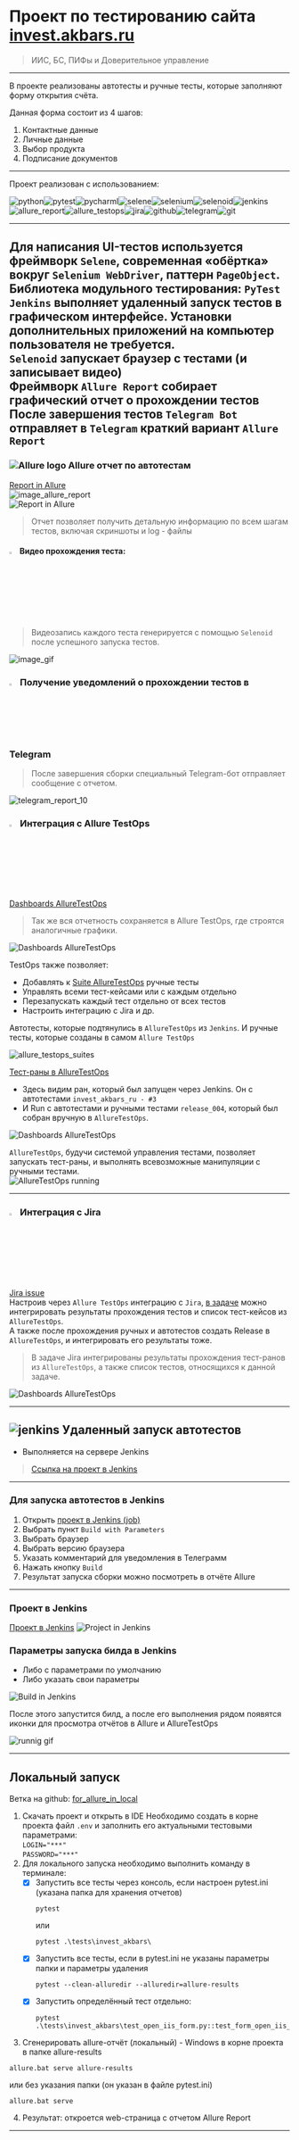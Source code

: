 # Проект по тестированию сайта [invest.akbars.ru](https://invest.akbars.ru/)
> ИИС, БС, ПИФы и Доверительное управление
---
В проекте реализованы автотесты и ручные тесты, которые заполняют форму открытия счёта.  

Данная форма состоит из 4 шагов:
1) Контактные данные
2) Личные данные
3) Выбор продукта
4) Подписание документов

---
Проект реализован с использованием:  

![python](https://raw.githubusercontent.com/temirkhanovams/temirkhanovams/main/icons/python.png)![pytest](https://raw.githubusercontent.com/temirkhanovams/temirkhanovams/main/icons/pytest.png)![pycharml](https://raw.githubusercontent.com/temirkhanovams/temirkhanovams/main/icons/pycharm.png)![selene](https://raw.githubusercontent.com/temirkhanovams/temirkhanovams/main/icons/selene.png)![selenium](https://raw.githubusercontent.com/temirkhanovams/temirkhanovams/main/icons/selenium.png)![selenoid](https://raw.githubusercontent.com/temirkhanovams/temirkhanovams/main/icons/selenoid.png)![jenkins](https://raw.githubusercontent.com/temirkhanovams/temirkhanovams/main/icons/jenkins.png)![allure_report](https://raw.githubusercontent.com/temirkhanovams/temirkhanovams/main/icons/allure_report.png)![allure_testops](https://raw.githubusercontent.com/temirkhanovams/temirkhanovams/main/icons/allure_testops.png)![jira](https://raw.githubusercontent.com/temirkhanovams/temirkhanovams/main/icons/jira.png)![github](https://raw.githubusercontent.com/temirkhanovams/temirkhanovams/main/icons/github.png)![telegram](https://raw.githubusercontent.com/temirkhanovams/temirkhanovams/main/icons/telegram.png)![git](https://raw.githubusercontent.com/temirkhanovams/temirkhanovams/main/icons/git.png)

---  

Для написания UI-тестов используется фреймворк `Selene`, современная «обёртка» вокруг `Selenium WebDriver`, паттерн `PageObject`.  
Библиотека модульного тестирования: `PyTest`  
`Jenkins` выполняет удаленный запуск тестов в графическом интерфейсе. Установки дополнительных приложений на компьютер
пользователя не требуется.  
`Selenoid` запускает браузер с тестами (и записывает видео)  
Фреймворк `Allure Report` собирает графический отчет о прохождении тестов  
После завершения тестов `Telegram Bot` отправляет в `Telegram` краткий вариант `Allure Report`
----

### ![Allure logo](https://raw.githubusercontent.com/temirkhanovams/temirkhanovams/main/icons/allure_report.png) Allure отчет по автотестам  
[Report in Allure](https://jenkins.autotests.cloud/job/invest_akbars_ru/3/allure/#)  
![image_allure_report](images/allure_report_invest_03.png)  
![Report in Allure](/images/allure_report_tests_invest_03.png)

> Отчет позволяет получить детальную информацию по всем шагам тестов, включая скриншоты и log - файлы

#### <img width="3%" title="Allure report" src="https://raw.githubusercontent.com/temirkhanovams/temirkhanovams/main/icons/selenoid.png"> Видео прохождения теста:

>Видеозапись каждого теста генерируется с помощью `Selenoid` после успешного запуска тестов.

![image_gif](./video/step3.gif)

### <img width="3%" title="Allure report" src="https://raw.githubusercontent.com/temirkhanovams/temirkhanovams/main/icons/telegram.png"> Получение уведомлений о прохождении тестов в Telegram

> После завершения сборки специальный Telegram-бот отправляет сообщение с отчетом.

![telegram_report_10](./images/telegram_report_invest_03.png)

### <img width="3%" title="Allure report" src="https://raw.githubusercontent.com/temirkhanovams/temirkhanovams/main/icons/allure_testops.png"> Интеграция с Allure TestOps
[Dashboards AllureTestOps](https://allure.autotests.cloud/project/4179/dashboards)  
> Так же вся отчетность сохраняется в Allure TestOps, где строятся аналогичные графики.  

![Dashboards AllureTestOps](./images/allure_testops_dashboards_invest_03.png) 

TestOps также позволяет:
- Добавлять к [Suite AllureTestOps](https://allure.autotests.cloud/project/4179/test-cases?treeId=8184)   ручные тесты 
- Управлять всеми тест-кейсами или с каждым отдельно
- Перезапускать каждый тест отдельно от всех тестов
- Настроить интеграцию с Jira и др.  

Автотесты, которые подтянулись в `AllureTestOps` из `Jenkins`. И ручные тесты, которые созданы в самом `Allure TestOps`  

![allure_testops_suites](./images/allure_testops_suite_invest.png) 

[Тест-раны в AllureTestOps](https://allure.autotests.cloud/project/4179/launches)
- Здесь видим ран, который был запущен через Jenkins. Он с автотестами `invest_akbars_ru - #3`
- И Run с автотестами и ручными тестами `release_004`, который был собран вручную в `AllureTestOps`. 

![Dashboards AllureTestOps](./images/allure_testops_runs_invest.png) 

`AllureTestOps`, будучи системой управления тестами, позволяет запускать тест-раны, и выполнять всевозможные манипуляции с ручными тестами.  
![AllureTestOps running](./images/allure_testops_running.png) 

---

### <img width="3%" title="Allure report" src="https://raw.githubusercontent.com/temirkhanovams/temirkhanovams/main/icons/jira.png"> Интеграция с Jira
[Jira issue](https://jira.autotests.cloud/browse/HOMEWORK-1192)  
Настроив через `Allure TestOps` интеграцию с `Jira`, [в задаче](https://jira.autotests.cloud/browse/HOMEWORK-1192) можно интегрировать результаты прохождения тестов и список тест-кейсов из `AllureTestOps`.  
А также после прохождения ручных и автотестов создать Release в `AllureTestOps`, и интегрировать его результаты тоже.  

> В задаче Jira интегрированы результаты прохождения тест-ранов из `AllureTestOps`, а также список тестов, относящихся к данной задаче.

![Dashboards AllureTestOps](./images/jira_testops_integration.png) 

----

## ![jenkins](https://raw.githubusercontent.com/temirkhanovams/temirkhanovams/main/icons/jenkins.png) Удаленный запуск автотестов  
- Выполняется на сервере Jenkins
> <a target="_blank" href="https://jenkins.autotests.cloud/job/invest_akbars_ru/">Ссылка на проект в Jenkins</a>
----
### Для запуска автотестов в Jenkins  
1. Открыть <a target="_blank" href="https://jenkins.autotests.cloud/job/invest_akbars_ru/">проект в Jenkins (job)</a>
2. Выбрать пункт `Build with Parameters`
3. Выбрать браузер
4. Выбрать версию браузера
5. Указать комментарий для уведомления в Телеграмм
6. Нажать кнопку `Build`
7. Результат запуска сборки можно посмотреть в отчёте Allure  
---
### Проект в Jenkins  
[Проект в Jenkins](https://jenkins.autotests.cloud/job/invest_akbars_ru/)
![Project in Jenkins](./images/jenkins_job_invest.png)
### Параметры запуска билда в Jenkins  
- Либо с параметрами по умолчанию
- Либо указать свои параметры

![Build in Jenkins](./images/jenkins_build_parametrize_invest.png)  

После этого запустится билд, а после его выполнения рядом появятся иконки для просмотра отчётов в Allure и AllureTestOps  

![runnig gif](./video/build_3.gif)


----

## Локальный запуск
Ветка на github: [for_allure_in_local](https://github.com/temirkhanovams/qa_guru_project_homework_15/blob/for_allure_in_local)

1) Скачать проект и открыть в IDE
Необходимо создать в корне проекта файл `.env` и заполнить его актуальными тестовыми параметрами:  
`LOGIN="***"`  
`PASSWORD="***"`  
2) Для локального запуска необходимо выполнить команду в терминале:  
   - [x] Запустить все тесты через консоль, если настроен pytest.ini (указана папка для хранения отчетов)  
      ```commandline
      pytest
      ```
      или
      ```commandline
      pytest .\tests\invest_akbars\
      ```
   - [x] Запустить все тесты, если в pytest.ini не указаны параметры папки и параметры удаления
      ```commandline
      pytest --clean-alluredir --alluredir=allure-results
      ```
   - [x] Запустить определённый тест отдельно:  
      ```commandline
      pytest .\tests\invest_akbars\test_open_iis_form.py::test_form_open_iis_step3_positive
      ```
3) Сгенерировать allure-отчёт (локальный) - Windows в корне проекта в папке allure-results
```commandline
allure.bat serve allure-results
```
или без указания папки (он указан в файле pytest.ini)
```commandline
allure.bat serve
```

4) Результат: откроется web-страница с отчетом Allure Report

----